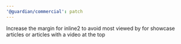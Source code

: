 ```yaml
---
'@guardian/commercial': patch
---
```


Increase the margin for inline2 to avoid most viewed by for showcase articles or articles with a video at the top
